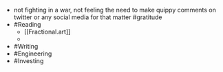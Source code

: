 - not fighting in a war, not feeling the need to make quippy comments on twitter or any social media for that matter #gratitude
- #Reading
    - [[Fractional.art]]
    - 
- #Writing
- #Engineering
- #Investing
